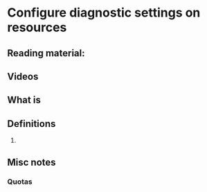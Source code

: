 # Configure diagnostic settings on resources

## Reading material:

## Videos

## What is 

## Definitions
1. 

## Misc notes

### 

### Quotas

